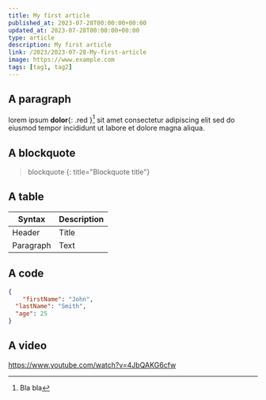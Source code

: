 ```yaml
---
title: My first article
published_at: 2023-07-28T00:00:00+00:00
updated_at: 2023-07-28T00:00:00+00:00
type: article
description: My first article
link: /2023/2023-07-28-My-first-article
image: https://www.example.com
tags: [tag1, tag2]
---
```


## A paragraph
lorem ipsum **dolor**{: .red }[^1] sit amet consectetur adipiscing elit sed do eiusmod tempor incididunt ut labore et dolore magna aliqua. 

## A blockquote

> blockquote
{: title="Blockquote title"}

## A table

| Syntax | Description | 
| ----------- | ----------- |
| Header | Title |
| Paragraph | Text | 

## A code

```json
{
    "firstName": "John",
  "lastName": "Smith",
  "age": 25
}
``` 

## A video

https://www.youtube.com/watch?v=4JbQAKG6cfw


[^1]: Bla bla
